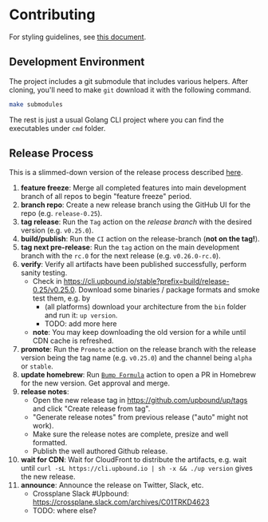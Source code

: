 # Contributing

For styling guidelines, see [this document](https://github.com/crossplane/crossplane/blob/master/contributing/README.md).

## Development Environment

The project includes a git submodule that includes various helpers. After
cloning, you'll need to make `git` download it with the following command.

```bash
make submodules
```

The rest is just a usual Golang CLI project where you can find the executables
under `cmd` folder.

## Release Process

This is a slimmed-down version of the release process described [here](https://github.com/crossplane/release).

1. **feature freeze**: Merge all completed features into main development branch
   of all repos to begin "feature freeze" period.
1. **branch repo**: Create a new release branch using the GitHub UI for the
   repo (e.g. `release-0.25`).
1. **tag release**: Run the `Tag` action on the _release branch_ with the
   desired version (e.g. `v0.25.0`).
1. **build/publish**: Run the `CI` action on the release-branch (**not on the tag!**).
1. **tag next pre-release**: Run the `tag` action on the main development branch
   with the `rc.0` for the next release (e.g. `v0.26.0-rc.0`).
1. **verify**: Verify all artifacts have been published successfully, perform
   sanity testing.
   - Check in https://cli.upbound.io/stable?prefix=build/release-0.25/v0.25.0.
     Download some binaries / package formats and smoke test them, e.g. by 
     - (all platforms) download your architecture from the `bin` folder and run 
       it: `up version`.
     - TODO: add more here
   - **note**: You may keep downloading the old version for a while until CDN
     cache is refreshed.
1. **promote**: Run the `Promote` action on the release branch with the release 
   version being the tag name (e.g. `v0.25.0`) and the channel being
   `alpha` or `stable`.
1. **update homebrew**: Run [`Bump Formula`](https://github.com/upbound/homebrew-tap/actions/workflows/bump-formula.yaml) action to open a PR in Homebrew 
   for the new version. Get approval and merge.
1. **release notes**: 
   - Open the new release tag in https://github.com/upbound/up/tags and click "Create
     release from tag".
   - "Generate release notes" from previous release ("auto" might not work).
   - Make sure the release notes are complete, presize and well formatted.
   - Publish the well authored Github release.
1. **wait for CDN**: Wait for CloudFront to distribute the artifacts, e.g. wait
   until `curl -sL https://cli.upbound.io | sh -x && ./up version` gives the new
   release.
1. **announce**: Announce the release on Twitter, Slack, etc.
   - Crossplane Slack #Upbound: https://crossplane.slack.com/archives/C01TRKD4623
   - TODO: where else?